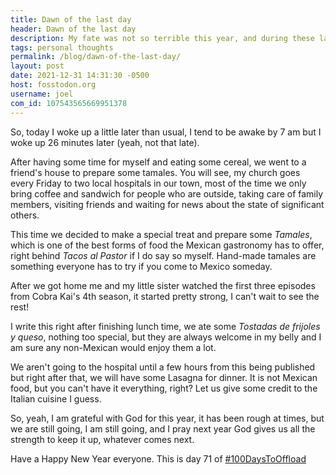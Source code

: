 ```yaml
---
title: Dawn of the last day
header: Dawn of the last day
description: My fate was not so terrible this year, and during these last hours a lot of things will still happen...
tags: personal thoughts
permalink: /blog/dawn-of-the-last-day/
layout: post
date: 2021-12-31 14:31:30 -0500
host: fosstodon.org
username: joel
com_id: 107543565669951378
---
```


So, today I woke up a little later than usual, I tend to be awake by 7 am but I
woke up 26 minutes later (yeah, not that late).

After having some time for myself and eating some cereal, we went to a friend's
house to prepare some tamales. You will see, my church goes every Friday to two
local hospitals in our town, most of the time we only bring coffee and sandwich
for people who are outside, taking care of family members, visiting friends and 
waiting for news about the state of significant others.

This time we decided to make a special treat and prepare some *Tamales*, which is
one of the best forms of food the Mexican gastronomy has to offer, right behind
*Tacos al Pastor* if I do say so myself. Hand-made tamales are something everyone has to try if you come to Mexico someday.

After we got home me and my little sister watched the first three episodes from
Cobra Kai's 4th season, it started pretty strong, I can't wait to see the rest!

I write this right after finishing lunch time, we ate some *Tostadas de
frijoles y queso*, nothing too special, but they are always welcome in my belly
and I am
sure any non-Mexican would enjoy them a lot.

We aren't going to the hospital until a few hours from this being published but
right after that, we will have some Lasagna for dinner. It is not Mexican food,
but you can't have it everything, right? Let us give some credit to the Italian
cuisine I guess.

So, yeah, I am grateful with God for this year, it has been rough at times, but
we are still going, I am still going, and I pray next year God gives us all the
strength to keep it up, whatever comes next.

Have a Happy New Year everyone. This is day 71 of [#100DaysToOffload](https://100DaysToOffload.com)






